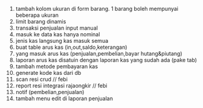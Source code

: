 1. tambah kolom ukuran di form barang. 1 barang boleh mempunyai beberapa ukuran
2. limit barang dinamis
3. transaksi penjualan input manual
4. masuk ke data kas hanya nominal
5. jenis kas langsung kas masuk semua
6. buat table arus kas (in,out,saldo,keterangan)
7. yang masuk arus kas (penjualan,pembelian,bayar hutang&piutang)
8. laporan arus kas disatuin dengan laporan kas yang sudah ada (pake tab)
9. tambah metode pembayaran kas
10. generate kode kas dari db
11. scan resi crud // febi
12. report resi integrasi rajaongkir // febi
13. notif (pembelian,penjualan)
14. tambah menu edit di laporan penjualan 
